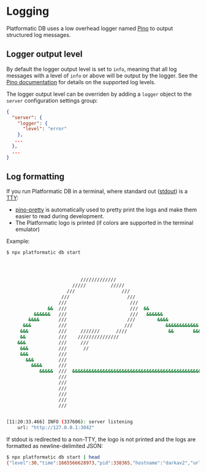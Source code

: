 # Logging

Platformatic DB uses a low overhead logger named [Pino](https://github.com/pinojs/pino)
to output structured log messages.

## Logger output level

By default the logger output level is set to `info`, meaning that all log messages
with a level of `info` or above will be output by the logger. See the
[Pino documentation](https://github.com/pinojs/pino/blob/master/docs/api.md#level-string)
for details on the supported log levels.

The logger output level can be overriden by adding a `logger` object to the `server`
configuration settings group:

```json title="platformatic.db.json"
{
  "server": {
    "logger": {
      "level": "error"
    },
   ...
  },
  ...
}
```

## Log formatting

If you run Platformatic DB in a terminal, where standard out ([stdout](https://en.wikipedia.org/wiki/Standard_streams#Standard_output_(stdout)))
is a [TTY](https://en.wikipedia.org/wiki/Tty_(Unix)):

- [pino-pretty](https://github.com/pinojs/pino-pretty) is automatically used
to pretty print the logs and make them easier to read during development.
- The Platformatic logo is printed (if colors are supported in the terminal emulator)

Example:

```bash
$ npx platformatic db start




                           /////////////
                        /////         /////
                      ///                 ///
                    ///                     ///
                   ///                       ///
               &&  ///                       ///  &&
          &&&&&&   ///                       ///   &&&&&&
        &&&&       ///                      ///        &&&&
      &&&          ///                     ///            &&&&&&&&&&&&
     &&&           ///     ///////      ////               &&       &&&&&
     &&            ///    ///////////////                               &&&
    &&&            ///     ///                                           &&&
     &&&           ///      //                                            &&
     &&&           ///                                                    &&
       &&&         ///                                                   &&&
         &&&&      ///                                                 &&&
            &&&&&  ///  &&&&&&&&&&&&&&&&&&&&&&&&&&&&&&&&&&&&&&&&&&&&&&&&
                   ///
                   ///
                   ///
                   ///
                   ///
                   ///


[11:20:33.466] INFO (337606): server listening
    url: "http://127.0.0.1:3042"

```

If stdout is redirected to a non-TTY, the logo is not printed and the logs are
formatted as newline-delimited JSON:

```bash
$ npx platformatic db start | head
{"level":30,"time":1665566628973,"pid":338365,"hostname":"darkav2","url":"http://127.0.0.1:3042","msg":"server listening"}
```
